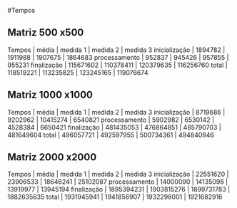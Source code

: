 #Tempos 

## Matriz 500 x500

Tempos        | média     | medida 1  | medida 2  | medida 3
inicialização | 1894782   | 1911988   | 1907675   | 1864683
processamento | 952837    | 945426    | 957855    | 955231
finalização   | 115671602 | 110378411 | 120379635 | 116256760
total         | 118519221 | 113235825 | 123245165 | 119076674

## Matriz 1000 x1000

Tempos        | média     | medida 1  | medida 2  | medida 3
inicialização | 8719686   | 9202962   | 10415274  | 6540821
processamento | 5902982   | 6530142   | 4528384   | 6650421
finalização   | 481435053 | 476864851 | 485790703 | 481649604
total         | 496057721 | 492597955 | 500734361 | 494840846

## Matriz 2000 x2000

Tempos        | média      | medida 1   | medida 2   | medida 3
inicialização | 22551620   | 23906533   | 18646241   | 25102087
processamento | 14000090   | 14135098   | 13919977   | 13945194
finalização   | 1895394231 | 1903815276 | 1899731783 | 1882635635
total         | 1931945941 | 1941856907 | 1932298001 | 1921682916
